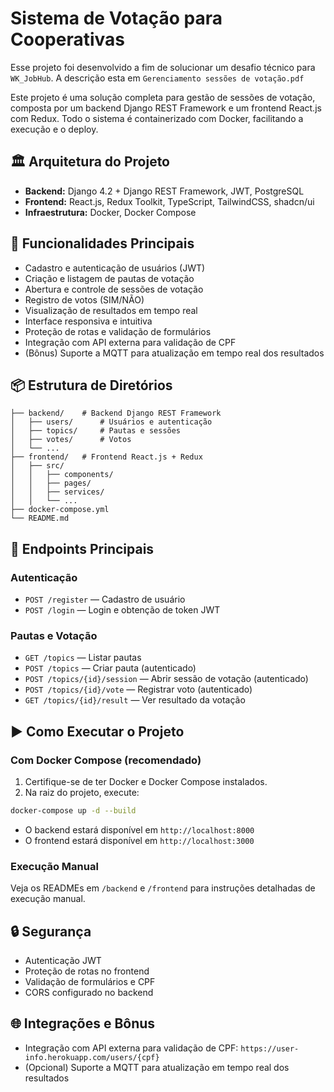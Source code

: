 # Sistema de Votação para Cooperativas

Esse projeto foi desenvolvido a fim de solucionar um desafio técnico para `WK_JobHub`. A descrição esta em `Gerenciamento sessões de votação.pdf`

Este projeto é uma solução completa para gestão de sessões de votação, composta por um backend Django REST Framework e um frontend React.js com Redux. Todo o sistema é containerizado com Docker, facilitando a execução e o deploy.

## 🏛️ Arquitetura do Projeto

- **Backend:** Django 4.2 + Django REST Framework, JWT, PostgreSQL
- **Frontend:** React.js, Redux Toolkit, TypeScript, TailwindCSS, shadcn/ui
- **Infraestrutura:** Docker, Docker Compose

## 🚀 Funcionalidades Principais

- Cadastro e autenticação de usuários (JWT)
- Criação e listagem de pautas de votação
- Abertura e controle de sessões de votação
- Registro de votos (SIM/NÃO)
- Visualização de resultados em tempo real
- Interface responsiva e intuitiva
- Proteção de rotas e validação de formulários
- Integração com API externa para validação de CPF
- (Bônus) Suporte a MQTT para atualização em tempo real dos resultados

## 📦 Estrutura de Diretórios

```
├── backend/    # Backend Django REST Framework
│   ├── users/      # Usuários e autenticação
│   ├── topics/     # Pautas e sessões
│   ├── votes/      # Votos
│   └── ...
├── frontend/   # Frontend React.js + Redux
│   ├── src/
│   │   ├── components/
│   │   ├── pages/
│   │   ├── services/
│   │   └── ...
├── docker-compose.yml
└── README.md
```

## 🔗 Endpoints Principais

### Autenticação
- `POST /register` — Cadastro de usuário
- `POST /login` — Login e obtenção de token JWT

### Pautas e Votação
- `GET /topics` — Listar pautas
- `POST /topics` — Criar pauta (autenticado)
- `POST /topics/{id}/session` — Abrir sessão de votação (autenticado)
- `POST /topics/{id}/vote` — Registrar voto (autenticado)
- `GET /topics/{id}/result` — Ver resultado da votação

## ▶️ Como Executar o Projeto

### Com Docker Compose (recomendado)

1. Certifique-se de ter Docker e Docker Compose instalados.
2. Na raiz do projeto, execute:

```bash
docker-compose up -d --build
```

- O backend estará disponível em `http://localhost:8000`
- O frontend estará disponível em `http://localhost:3000`

### Execução Manual

Veja os READMEs em `/backend` e `/frontend` para instruções detalhadas de execução manual.

## 🔒 Segurança
- Autenticação JWT
- Proteção de rotas no frontend
- Validação de formulários e CPF
- CORS configurado no backend

## 🌐 Integrações e Bônus
- Integração com API externa para validação de CPF: `https://user-info.herokuapp.com/users/{cpf}`
- (Opcional) Suporte a MQTT para atualização em tempo real dos resultados
